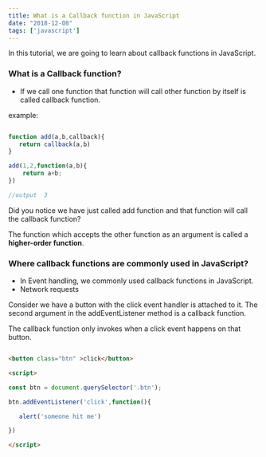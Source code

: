 ```yaml
---
title: What is a Callback function in JavaScript
date: "2018-12-08"
tags: ['javascript']
---
```


In this tutorial, we are going to learn about callback functions in JavaScript.


### What is a Callback function?

- If we call one function that function will call other function by itself is called
callback function.


example:

```js

function add(a,b,callback){
   return callback(a,b)
}

add(1,2,function(a,b){
    return a+b;
})

//output  3

```

Did you notice we have just called add function and that function will call the callback function?

The function which accepts the other function as an argument is called a **higher-order function**.


### Where callback functions are commonly used in JavaScript?

 - In Event handling, we commonly used callback functions in JavaScript.
 - Network requests


Consider we have a button with the click event handler is attached to it.
The second argument in the addEventListener method is a callback function.


The callback function only invokes when a click event happens on that button.

```html

<button class="btn" >click</button>

<script>

const btn = document.querySelector('.btn');

btn.addEventListener('click',function(){

   alert('someone hit me')

})

</script>
```

